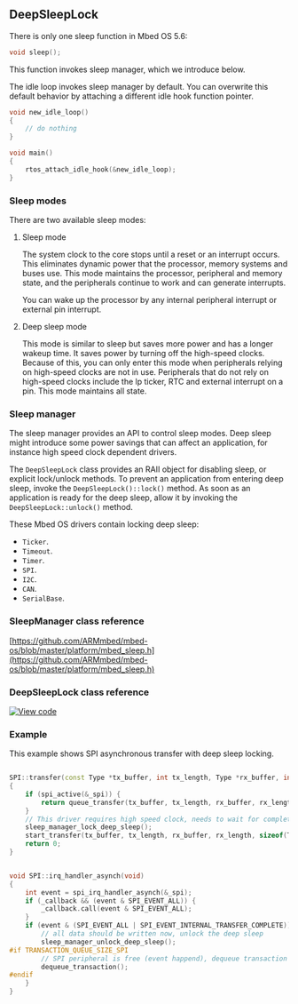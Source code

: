 ## DeepSleepLock

There is only one sleep function in Mbed OS 5.6:

```c++
void sleep();
```

This function invokes sleep manager, which we introduce below.

The idle loop invokes sleep manager by default. You can overwrite this default behavior by attaching a different idle hook function pointer.

```c++
void new_idle_loop()
{
    // do nothing
}

void main()
{
    rtos_attach_idle_hook(&new_idle_loop);
}
```

### Sleep modes

There are two available sleep modes:

1. Sleep mode

    The system clock to the core stops until a reset or an interrupt occurs. This eliminates dynamic power that the processor, memory systems and buses use. This mode maintains the processor, peripheral and memory state, and the peripherals continue to work and can generate interrupts.

    You can wake up the processor by any internal peripheral interrupt or external pin interrupt.

2. Deep sleep mode

    This mode is similar to sleep but saves more power and has a longer wakeup time. It saves power by turning off the high-speed clocks. Because of this, you can only enter this mode when peripherals relying on high-speed clocks are not in use. Peripherals that do not rely on high-speed clocks include the lp ticker, RTC and external interrupt on a pin. This mode maintains all state.

### Sleep manager

The sleep manager provides an API to control sleep modes. Deep sleep might introduce some power savings that can affect an application, for instance high speed clock dependent drivers.

The `DeepSleepLock` class provides an RAII object for disabling sleep, or explicit lock/unlock methods. To prevent an application from entering deep sleep, invoke the `DeepSleepLock()::lock()` method. As soon as an application is ready for the deep sleep, allow it by invoking the `DeepSleepLock::unlock()` method.

These Mbed OS drivers contain locking deep sleep:

- `Ticker`.
- `Timeout`.
- `Timer`.
- `SPI`.
- `I2C`.
- `CAN`.
- `SerialBase`.

### SleepManager class reference

[https://github.com/ARMmbed/mbed-os/blob/master/platform/mbed_sleep.h](https://github.com/ARMmbed/mbed-os/blob/master/platform/mbed_sleep.h)

### DeepSleepLock class reference

[![View code](https://www.mbed.com/embed/?type=library)](https://os.mbed.com/docs/v5.6/mbed-os-api-doxy/classmbed_1_1_deep_sleep_lock.html)

### Example

This example shows SPI asynchronous transfer with deep sleep locking.

```c++

SPI::transfer(const Type *tx_buffer, int tx_length, Type *rx_buffer, int rx_length, const event_callback_t& callback, int event = SPI_EVENT_COMPLETE)
{
    if (spi_active(&_spi)) {
        return queue_transfer(tx_buffer, tx_length, rx_buffer, rx_length, sizeof(Type)*8, callback, event);
    }
    // This driver requires high speed clock, needs to wait for complete flag set via a callback to unblock the deep sleep
    sleep_manager_lock_deep_sleep();
    start_transfer(tx_buffer, tx_length, rx_buffer, rx_length, sizeof(Type)*8, callback, event);
    return 0;
}


void SPI::irq_handler_asynch(void)
{
    int event = spi_irq_handler_asynch(&_spi);
    if (_callback && (event & SPI_EVENT_ALL)) {
        _callback.call(event & SPI_EVENT_ALL);
    }
    if (event & (SPI_EVENT_ALL | SPI_EVENT_INTERNAL_TRANSFER_COMPLETE)) {
        // all data should be written now, unlock the deep sleep
        sleep_manager_unlock_deep_sleep();
#if TRANSACTION_QUEUE_SIZE_SPI
        // SPI peripheral is free (event happend), dequeue transaction
        dequeue_transaction();
#endif
    }
}
```
